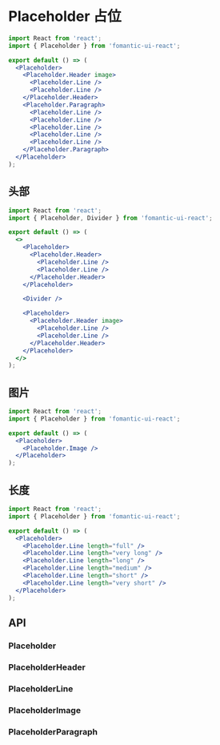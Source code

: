 # Placeholder 占位

```jsx
import React from 'react';
import { Placeholder } from 'fomantic-ui-react';

export default () => (
  <Placeholder>
    <Placeholder.Header image>
      <Placeholder.Line />
      <Placeholder.Line />
    </Placeholder.Header>
    <Placeholder.Paragraph>
      <Placeholder.Line />
      <Placeholder.Line />
      <Placeholder.Line />
      <Placeholder.Line />
      <Placeholder.Line />
    </Placeholder.Paragraph>
  </Placeholder>
);
```

## 头部

```jsx
import React from 'react';
import { Placeholder, Divider } from 'fomantic-ui-react';

export default () => (
  <>
    <Placeholder>
      <Placeholder.Header>
        <Placeholder.Line />
        <Placeholder.Line />
      </Placeholder.Header>
    </Placeholder>

    <Divider />

    <Placeholder>
      <Placeholder.Header image>
        <Placeholder.Line />
        <Placeholder.Line />
      </Placeholder.Header>
    </Placeholder>
  </>
);
```

## 图片

```jsx
import React from 'react';
import { Placeholder } from 'fomantic-ui-react';

export default () => (
  <Placeholder>
    <Placeholder.Image />
  </Placeholder>
);
```

## 长度

```jsx
import React from 'react';
import { Placeholder } from 'fomantic-ui-react';

export default () => (
  <Placeholder>
    <Placeholder.Line length="full" />
    <Placeholder.Line length="very long" />
    <Placeholder.Line length="long" />
    <Placeholder.Line length="medium" />
    <Placeholder.Line length="short" />
    <Placeholder.Line length="very short" />
  </Placeholder>
);
```

## API

### Placeholder

<API src="../../../src/placeholder/Placeholder.tsx" hideTitle></API>

### PlaceholderHeader

<API src="../../../src/placeholder/PlaceholderHeader.tsx" hideTitle></API>

### PlaceholderLine

<API src="../../../src/placeholder/PlaceholderLine.tsx" hideTitle></API>

### PlaceholderImage

<API src="../../../src/placeholder/PlaceholderImage.tsx" hideTitle></API>

### PlaceholderParagraph

<API src="../../../src/placeholder/PlaceholderParagraph.tsx" hideTitle></API>
